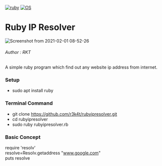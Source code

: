 [![ruby](https://img.shields.io/badge/Program-Ruby-purple.svg)](https://www.ruby-lang.org/en/downloads/releases/)
[![OS](https://img.shields.io/badge/Tested%20On-Linux-purple.svg)](https://en.wikipedia.org/wiki/Linux)

# Ruby IP Resolver

![Screenshot from 2021-02-01 08-52-26](https://user-images.githubusercontent.com/69615463/106409812-99d3b980-646b-11eb-9875-30d9aab871e0.png)

<h6>Author : RKT</h6>

A simple ruby program which find out any website ip address from internet.

### Setup ###

+ sudo apt install ruby

### Terminal Command ###

+ git clone https://github.com/r3k4t/rubyipresolver.git
+ cd rubyipresolver
+ sudo ruby rubyipresolver.rb

### Basic Concept ###

require 'resolv'
<br>
resolve=Resolv.getaddress "www.google.com"
<br>
puts resolve








